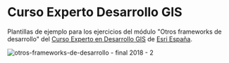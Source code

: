 # Curso Experto Desarrollo GIS

Plantillas de ejemplo para los ejercicios del módulo "Otros frameworks de desarrollo" del [Curso Experto en Desarrollo GIS](http://www.esri.es/cursos-y-master/curso-experto/) de [Esri España](http://www.esri.es).

![otros-frameworks-de-desarrollo - final 2018 - 2](https://user-images.githubusercontent.com/826965/39336732-62cdc676-49b9-11e8-9dc5-213d363ae497.jpg)
